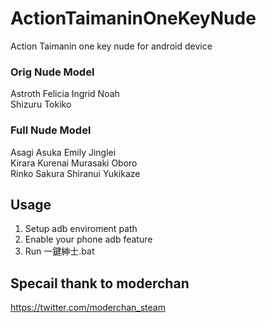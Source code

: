 # ActionTaimaninOneKeyNude
Action Taimanin one key nude for android device

### Orig Nude Model
Astroth Felicia Ingrid Noah\
Shizuru Tokiko

### Full Nude Model
Asagi Asuka Emily Jinglei\
Kirara Kurenai Murasaki Oboro\
Rinko Sakura Shiranui Yukikaze

## Usage
1. Setup adb enviroment path
2. Enable your phone adb feature
3. Run 一鍵紳士.bat

## Specail thank to moderchan
https://twitter.com/moderchan_steam
